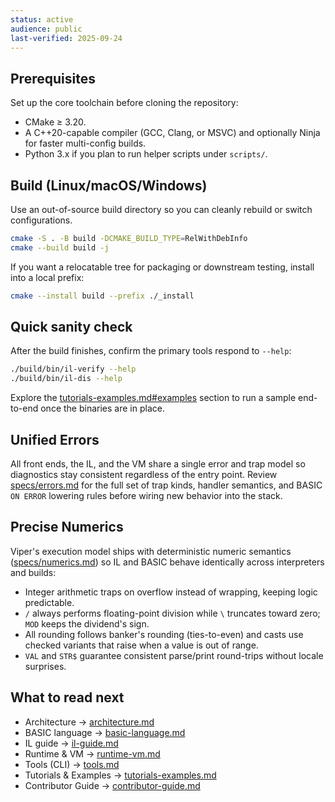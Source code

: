 ```yaml
---
status: active
audience: public
last-verified: 2025-09-24
---
```


## Prerequisites

Set up the core toolchain before cloning the repository:
- CMake ≥ 3.20.
- A C++20-capable compiler (GCC, Clang, or MSVC) and optionally Ninja for faster multi-config builds.
- Python 3.x if you plan to run helper scripts under `scripts/`.

## Build (Linux/macOS/Windows)

Use an out-of-source build directory so you can cleanly rebuild or switch configurations.

```sh
cmake -S . -B build -DCMAKE_BUILD_TYPE=RelWithDebInfo
cmake --build build -j
```

If you want a relocatable tree for packaging or downstream testing, install into a local prefix:

```sh
cmake --install build --prefix ./_install
```

## Quick sanity check

After the build finishes, confirm the primary tools respond to `--help`:

```sh
./build/bin/il-verify --help
./build/bin/il-dis --help
```

Explore the [tutorials-examples.md#examples](tutorials-examples.md#examples) section to run a sample end-to-end once the binaries are in place.

## Unified Errors

All front ends, the IL, and the VM share a single error and trap model so diagnostics stay consistent regardless of the entry point. Review [specs/errors.md](specs/errors.md) for the full set of trap kinds, handler semantics, and BASIC `ON ERROR` lowering rules before wiring new behavior into the stack.

## Precise Numerics

Viper's execution model ships with deterministic numeric semantics ([specs/numerics.md](specs/numerics.md)) so IL and BASIC behave identically across interpreters and builds:

- Integer arithmetic traps on overflow instead of wrapping, keeping logic predictable.
- `/` always performs floating-point division while `\` truncates toward zero; `MOD` keeps the dividend's sign.
- All rounding follows banker's rounding (ties-to-even) and casts use checked variants that raise when a value is out of range.
- `VAL` and `STR$` guarantee consistent parse/print round-trips without locale surprises.

## What to read next

- Architecture → [architecture.md](architecture.md)
- BASIC language → [basic-language.md](basic-language.md)
- IL guide → [il-guide.md](il-guide.md)
- Runtime & VM → [runtime-vm.md](runtime-vm.md)
- Tools (CLI) → [tools.md](tools.md)
- Tutorials & Examples → [tutorials-examples.md](tutorials-examples.md)
- Contributor Guide → [contributor-guide.md](contributor-guide.md)
